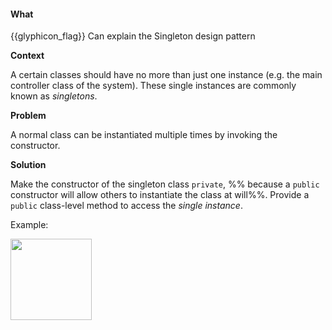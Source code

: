 <div id="title">

#### What

</div>

<span id="prereqs"></span>

<span id="outcomes">{{glyphicon_flag}} Can explain the Singleton design pattern</span>

<div id="body">

**Context**

A certain classes should have no more than just one instance (e.g. the main controller class of the system). These single instances are commonly known as _singletons_.

**Problem**

A normal class can be instantiated multiple times by invoking the constructor.  

**Solution**

Make the constructor of the singleton class `private`, %%&nbsp;because a `public` constructor will allow others to instantiate the class at will%%. Provide a `public` class-level method to access the _single instance_.

<tip-box>

Example:

<img src="{{baseUrl}}/designPatterns/singleton/what/images/singleton.png" height="130" />
<p/>

</tip-box>

</div>

<div id="extras">

<include src="exercises.md" />

</div>